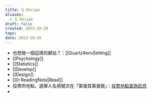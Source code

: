 ```yaml
---
title: 🗒️ Recipe
aliases:
  - 🗒️ Recipe
draft: false
created: 2023-10-20
tags: 
date: 2023-10-20
---
```

- 也想做一個這樣的網站？：[[Quartz4envSetting]]
- [[Psychology]]
- [[Statistics]]
- [[Develop]]
- [[Design]]
- [[0-ReadingNote|Read]]
- 投票所地點、選舉人名冊號次在「第幾頁第幾號」：[投票地點查詢訊息](https://www.ris.gov.tw/info-electionVotePlaceQuery/app/aw0702VPQ/query)
- 